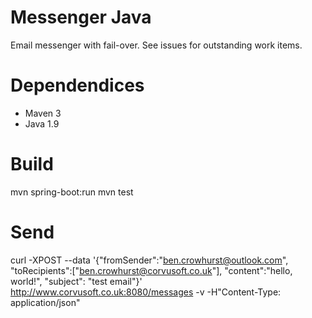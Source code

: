 # Messenger Java
Email messenger with fail-over.  See issues for outstanding work items.

# Dependendices
 - Maven 3
 - Java 1.9

# Build
mvn spring-boot:run
mvn test

# Send
curl -XPOST --data '{"fromSender":"ben.crowhurst@outlook.com", "toRecipients":["ben.crowhurst@corvusoft.co.uk"], "content":"hello, world!", "subject": "test email"}' http://www.corvusoft.co.uk:8080/messages -v -H"Content-Type: application/json"
